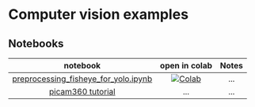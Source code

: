 # Computer vision examples

## Notebooks
| **notebook** | **open in colab** |Notes |
|:------------:|:-------------------------------------------------:|:---------------------------:|
| [preprocessing_fisheye_for_yolo.ipynb](./notebooks/preprocessing_fisheye_for_yolo.ipynb) | [![Colab](https://colab.research.google.com/assets/colab-badge.svg)](https://colab.research.google.com/drive/1YkP4TrKEJWXGfaywcfqG3qBflor9uCq_?usp=sharing) | ... |
| [picam360 tutorial](./other/picam360_setup/)  | ...  | ...  |